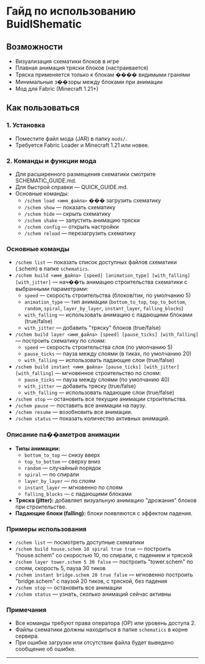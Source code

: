 # Гайд по использованию BuidlShematic

## Возможности
- Визуализация схематики блоков в игре
- Плавная анимация тряски блоков (настраивается)
- Тряска применяется только к блокам ���� видимыми гранями
- Минимальные з��зоры между блоками при анимации
- Мод для Fabric (Minecraft 1.21+)

## Как пользоваться

### 1. Установка
- Поместите файл мода (JAR) в папку `mods/`.
- Требуется Fabric Loader и Minecraft 1.21 или новее.


### 2. Команды и функции мода
- Для расширенного размещения схематики смотрите SCHEMATIC_GUIDE.md.
- Для быстрой справки — QUICK_GUIDE.md.
- Основные команды:
    - `/schem load <имя_файла>` ��� загрузить схематику
    - `/schem show` — показать схематику
    - `/schem hide` — скрыть схематику
    - `/schem shake` — запустить анимацию тряски
    - `/schem config` — открыть настройки
    - `/schem reload` — перезагрузить схематику


### Основные команды

- `/schem list` — показать список доступных файлов схематики (.schem) в папке `schematics`.
- `/schem build <имя_файла> [speed] [animation_type] [with_falling] [with_jitter]` — нач��ть анимацию строительства схематики с выбранными параметрами:
    - `speed` — скорость строительства (блоков/тик, по умолчанию 5)
    - `animation_type` — тип анимации (`bottom_to_top`, `top_to_bottom`, `random`, `spiral`, `layer_by_layer`, `instant_layer`, `falling_blocks`)
    - `with_falling` — использовать анимацию с падающими блоками (true/false)
    - `with_jitter` — добавить "тряску" блоков (true/false)
- `/schem build layer <имя_файла> [speed] [pause_ticks] [with_falling]` — построить схематику по слоям:
    - `speed` — скорость строительства слоя (по умолчанию 5)
    - `pause_ticks` — пауза между слоями (в тиках, по умолчанию 20)
    - `with_falling` — использовать падающие слои (true/false)
- `/schem build instant <имя_файла> [pause_ticks] [with_jitter] [with_falling]` — мгновенное строительство по слоям:
    - `pause_ticks` — пауза между слоями (по умолчанию 40)
    - `with_jitter` — добавить тряску (true/false)
    - `with_falling` — использовать падающие слои (true/false)
- `/schem stop` — остановить все текущие анимации строительства.
- `/schem pause` — поставить все анимации на паузу.
- `/schem resume` — возобновить все анимации.
- `/schem status` — показать количество активных анимаций.

### Описание па��аметров анимации
- **Типы анимации:**
    - `bottom_to_top` — снизу вверх
    - `top_to_bottom` — сверху вниз
    - `random` — случайный порядок
    - `spiral` — по спирали
    - `layer_by_layer` — по слоям
    - `instant_layer` — мгновенно по слоям
    - `falling_blocks` — с падающими блоками
- **Тряска (jitter):** добавляет визуальную анимацию "дрожания" блоков при строительстве.
- **Падающие блоки (falling):** блоки появляются с эффектом падения.

### Примеры использования
- `/schem list` — посмотреть доступные схематики
- `/schem build house.schem 10 spiral true true` — построить "house.schem" со скоростью 10, по спирали, с падением и тряской
- `/schem layer tower.schem 5 30 false` — построить "tower.schem" по слоям, скорость 5, пауза 30 тиков
- `/schem instant bridge.schem 20 true false` — мгновенно построить "bridge.schem" с паузой 20 тиков, с тряской, без падения
- `/schem stop` — остановить все анимации
- `/schem status` — узнать, сколько анимаций сейчас активны

### Примечания
- Все команды требуют права оператора (OP) или уровень доступа 2.
- Файлы схематики должны находиться в папке `schematics` в корне сервера.
- При ошибке загрузки или отсутствии файла будет выведено сообщение об ошибке.

---
